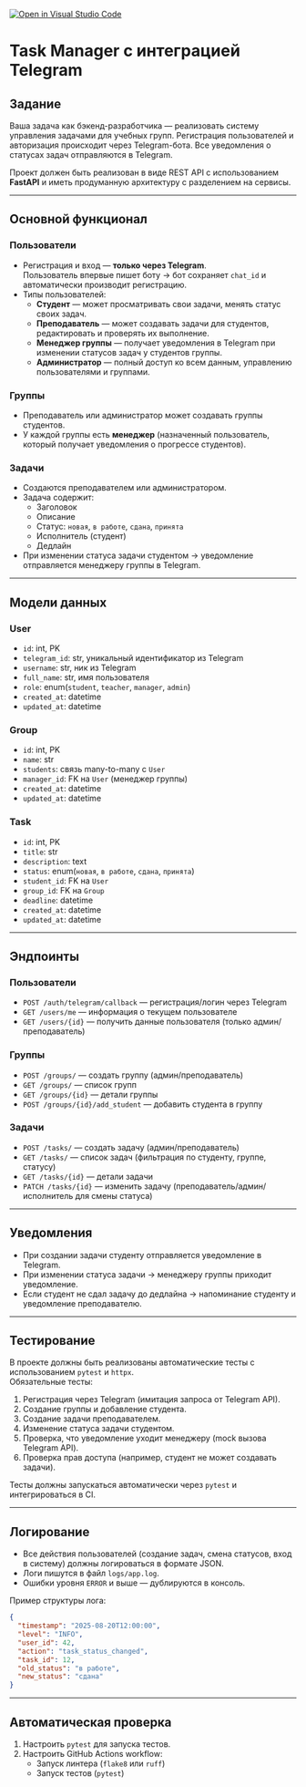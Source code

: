 [![Open in Visual Studio Code](https://classroom.github.com/assets/open-in-vscode-2e0aaae1b6195c2367325f4f02e2d04e9abb55f0b24a779b69b11b9e10269abc.svg)](https://classroom.github.com/online_ide?assignment_repo_id=20115645&assignment_repo_type=AssignmentRepo)
# Task Manager с интеграцией Telegram

## Задание

Ваша задача как бэкенд-разработчика — реализовать систему управления задачами для учебных групп. 
Регистрация пользователей и авторизация происходит через Telegram-бота. Все уведомления о статусах задач отправляются в Telegram.

Проект должен быть реализован в виде REST API с использованием **FastAPI** и иметь продуманную архитектуру с разделением на сервисы.

---

## Основной функционал

### Пользователи
- Регистрация и вход — **только через Telegram**.  
  Пользователь впервые пишет боту → бот сохраняет `chat_id` и автоматически производит регистрацию.
- Типы пользователей:
  - **Студент** — может просматривать свои задачи, менять статус своих задач.
  - **Преподаватель** — может создавать задачи для студентов, редактировать и проверять их выполнение.
  - **Менеджер группы** — получает уведомления в Telegram при изменении статусов задач у студентов группы.
  - **Администратор** — полный доступ ко всем данным, управлению пользователями и группами.

### Группы
- Преподаватель или администратор может создавать группы студентов.
- У каждой группы есть **менеджер** (назначенный пользователь, который получает уведомления о прогрессе студентов).

### Задачи
- Создаются преподавателем или администратором.
- Задача содержит:
  - Заголовок  
  - Описание  
  - Статус: `новая`, `в работе`, `сдана`, `принята`  
  - Исполнитель (студент)  
  - Дедлайн  
- При изменении статуса задачи студентом → уведомление отправляется менеджеру группы в Telegram.

---

## Модели данных

### User
- `id`: int, PK  
- `telegram_id`: str, уникальный идентификатор из Telegram  
- `username`: str, ник из Telegram  
- `full_name`: str, имя пользователя  
- `role`: enum(`student`, `teacher`, `manager`, `admin`)  
- `created_at`: datetime
- `updated_at`: datetime  

### Group
- `id`: int, PK  
- `name`: str  
- `students`: связь many-to-many с `User`  
- `manager_id`: FK на `User` (менеджер группы)
- `created_at`: datetime
- `updated_at`: datetime  

### Task
- `id`: int, PK  
- `title`: str  
- `description`: text  
- `status`: enum(`новая`, `в работе`, `сдана`, `принята`)  
- `student_id`: FK на `User`  
- `group_id`: FK на `Group`  
- `deadline`: datetime  
- `created_at`: datetime  
- `updated_at`: datetime  

---

## Эндпоинты

### Пользователи
- `POST /auth/telegram/callback` — регистрация/логин через Telegram  
- `GET /users/me` — информация о текущем пользователе  
- `GET /users/{id}` — получить данные пользователя (только админ/преподаватель)  

### Группы
- `POST /groups/` — создать группу (админ/преподаватель)  
- `GET /groups/` — список групп  
- `GET /groups/{id}` — детали группы  
- `POST /groups/{id}/add_student` — добавить студента в группу  

### Задачи
- `POST /tasks/` — создать задачу (админ/преподаватель)  
- `GET /tasks/` — список задач (фильтрация по студенту, группе, статусу)  
- `GET /tasks/{id}` — детали задачи  
- `PATCH /tasks/{id}` — изменить задачу (преподаватель/админ/исполнитель для смены статуса)  

---

## Уведомления

- При создании задачи студенту отправляется уведомление в Telegram.  
- При изменении статуса задачи → менеджеру группы приходит уведомление.  
- Если студент не сдал задачу до дедлайна → напоминание студенту и уведомление преподавателю.  

---

## Тестирование

В проекте должны быть реализованы автоматические тесты с использованием `pytest` и `httpx`.  
Обязательные тесты:
1. Регистрация через Telegram (имитация запроса от Telegram API).  
2. Создание группы и добавление студента.  
3. Создание задачи преподавателем.  
4. Изменение статуса задачи студентом.  
5. Проверка, что уведомление уходит менеджеру (mock вызова Telegram API).  
6. Проверка прав доступа (например, студент не может создавать задачи).  

Тесты должны запускаться автоматически через `pytest` и интегрироваться в CI.  

---

## Логирование

- Все действия пользователей (создание задач, смена статусов, вход в систему) должны логироваться в формате JSON.  
- Логи пишутся в файл `logs/app.log`.  
- Ошибки уровня `ERROR` и выше — дублируются в консоль.  

Пример структуры лога:
```json
{
  "timestamp": "2025-08-20T12:00:00",
  "level": "INFO",
  "user_id": 42,
  "action": "task_status_changed",
  "task_id": 12,
  "old_status": "в работе",
  "new_status": "сдана"
}
```

---

## Автоматическая проверка

1. Настроить `pytest` для запуска тестов.  
2. Настроить GitHub Actions workflow:
   - Запуск линтера (`flake8` или `ruff`)  
   - Запуск тестов (`pytest`)  
